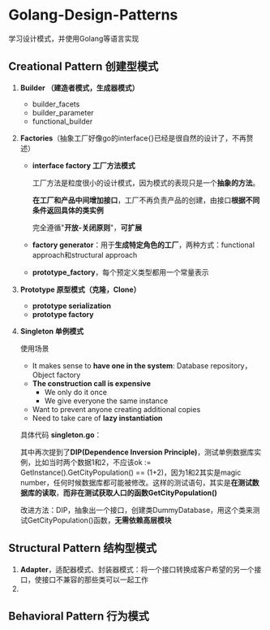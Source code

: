 # Golang-Design-Patterns
学习设计模式，并使用Golang等语言实现





## Creational Pattern 创建型模式

1. **Builder （建造者模式，生成器模式）**

   - builder_facets
   - builder_parameter
   - functional_builder

2. **Factories**（抽象工厂好像go的interface{}已经是很自然的设计了，不再赘述）

   - **interface factory 工厂方法模式**

     工厂方法是粒度很小的设计模式，因为模式的表现只是一个**抽象的方法**。

     **在工厂和产品中间增加接口**，工厂不再负责产品的创建，由接口**根据不同条件返回具体的类实例**

     完全遵循"**开放-关闭原则**"，**可扩展**

   - **factory generator**：用于**生成特定角色的工厂**，两种方式：functional approach和structural approach

   -  **prototype_factory**，每个预定义类型都用一个常量表示

3. **Prototype 原型模式（克隆，Clone）**

   - **prototype serialization**
   - **prototype factory**

4. **Singleton 单例模式**

   使用场景

   - It makes sense to **have one in the system**: Database repository，Object factory
   - **The construction call is expensive**
     - We only do it once
     - We give everyone the same instance
   - Want to prevent anyone creating additional copies
   - Need to take care of **lazy instantiation**

   

   具体代码 **singleton.go**：

   其中再次提到了**DIP(Dependence Inversion Principle)**，测试单例数据库实例，比如当时两个数据1和2，不应该ok := GetInstance().GetCityPopulation() == (1+2)，因为1和2其实是magic number，任何时候数据库都可能被修改。这样的测试语句，其实是**在测试数据库的读取**，**而非在测试获取人口的函数GetCityPopulation()**

   改进方法：DIP，抽象出一个接口，创建类DummyDatabase，用这个类来测试GetCityPopulation()函数，**无需依赖高层模块**



## Structural Pattern 结构型模式

1. **Adapter**，适配器模式、封装器模式：将一个接口转换成客户希望的另一个接口，使接口不兼容的那些类可以一起工作
2. 



## Behavioral Pattern 行为模式

